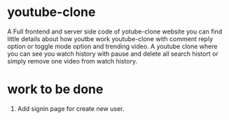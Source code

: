 # youtube-clone
A Full frontend and server side code of yotube-clone website 
you can find little details about how youtbe work
youtube-clone with comment reply option or toggle mode option and trending video.
A youtube clone where you can see you watch history with pause and delete all search histort or simply remove one video from watch history.

# work to be done
1. Add signin page for create new user.

